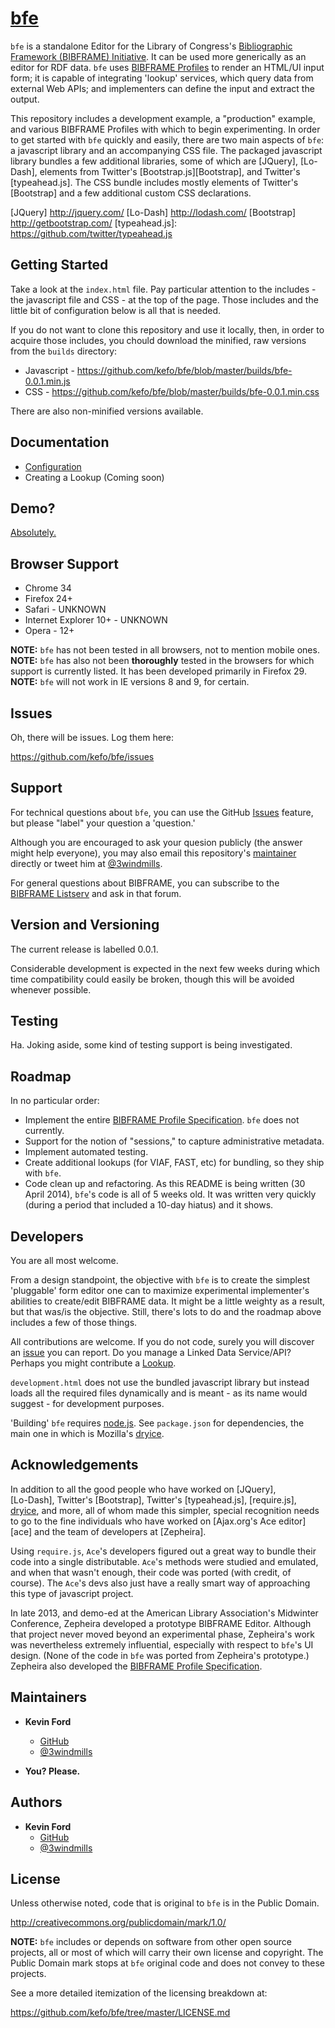 [bfe][demo-page]
=======================

`bfe` is a standalone Editor for the Library of Congress's [Bibliographic Framework 
(BIBFRAME) Initiative][bfi].  It can be used more generically as an editor for RDF data. 
`bfe` uses [BIBFRAME Profiles][profilespec] to render an HTML/UI input form; it is 
capable of integrating 'lookup' services, which query data from external Web APIs;
and implementers can define the input and extract the output.

This repository includes a development example, a "production" example, and 
various BIBFRAME Profiles with which to begin experimenting. In order 
to get started with `bfe` quickly and easily, there are two main aspects of `bfe`: 
a javascript library and an accompanying CSS file.  The packaged javascript 
library bundles a few additional libraries, some of which are [JQuery], [Lo-Dash], 
elements from Twitter's [Bootstrap.js][Bootstrap], and 
Twitter's [typeahead.js].  The CSS bundle includes mostly elements of 
Twitter's [Bootstrap] and a few additional custom CSS declarations.

<!-- section links -->

[demo-page]: http://bibframe.org/tools/editor/
[bfi]: http://www.loc.gov/bibframe/
[profilespec]: http://bibframe.org/documentation/bibframe-profilespec/
[JQuery] http://jquery.com/
[Lo-Dash] http://lodash.com/
[Bootstrap] http://getbootstrap.com/
[typeahead.js]: https://github.com/twitter/typeahead.js


Getting Started
---------------

Take a look at the `index.html` file.  Pay particular attention to the 
includes - the javascript file and CSS - at the top of the page.  Those includes 
and the little bit of configuration below is all that is needed.  

If you do not want to clone this repository and use it locally, then, in order 
to acquire those includes, you chould download the minified, raw versions from the 
`builds` directory:
* Javascript - https://github.com/kefo/bfe/blob/master/builds/bfe-0.0.1.min.js
* CSS - https://github.com/kefo/bfe/blob/master/builds/bfe-0.0.1.min.css

There are also non-minified versions available.


Documentation 
-------------

* [Configuration]
* Creating a Lookup (Coming soon)

[Configuration]: https://github.com/kefo/bfe/blob/master/docs/CONFIGURATION.md


Demo?
--------

[Absolutely.][demo-page]

<!-- section links -->

[demo-page]: http://bibframe.org/tools/editor/


Browser Support
---------------

* Chrome 34
* Firefox 24+
* Safari - UNKNOWN
* Internet Explorer 10+ - UNKNOWN
* Opera - 12+

**NOTE:** `bfe` has not been tested in all browsers, not to mention mobile ones.
**NOTE:** `bfe` has also not been **thoroughly** tested in the browsers for which
support is currently listed.  It has been developed primarily in Firefox 29.
**NOTE:** `bfe` will not work in IE versions 8 and 9, for certain.


Issues
------

Oh, there will be issues.   Log them here:

https://github.com/kefo/bfe/issues


Support
----------------

For technical questions about `bfe`, you can use the GitHub [Issues] feature, but 
please "label" your question a 'question.'

Although you are encouraged to ask your quesion publicly (the answer might 
help everyone), you may also email this repository's [maintainer][kefo] 
directly or tweet him at [@3windmills]. 

For general questions about BIBFRAME, you can subscribe to the [BIBFRAME Listserv][listserv] 
and ask in that forum.

<!-- section links -->

[Issues]: https://github.com/kefo/bfe/issues
[kefo]: mailto:kefo@3windmills.com
[@3windmills]: https://twitter.com/3windmills
[listserv]: http://listserv.loc.gov/cgi-bin/wa?SUBED1=bibframe&A=1


Version and Versioning
----------

The current release is labelled 0.0.1.

Considerable development is expected in the next few weeks during which time 
compatibility could easily be broken, though this will be avoided whenever 
possible.


Testing
-------

Ha.  Joking aside, some kind of testing support is being investigated.


Roadmap
----------

In no particular order:

* Implement the entire [BIBFRAME Profile Specification][profilespec]. `bfe` does 
  not currently.
* Support for the notion of "sessions," to capture administrative metadata.
* Implement automated testing.
* Create additional lookups (for VIAF, FAST, etc) for bundling, so they ship with `bfe`.
* Code clean up and refactoring.  As this README is being written (30 April 2014), 
  `bfe`'s code is all of 5 weeks old.  It was written very quickly (during a 
  period that included a 10-day hiatus) and it shows.


<!-- section links -->

[profilespec]: http://bibframe.org/documentation/bibframe-profilespec/


Developers
----------

You are all most welcome.  

From a design standpoint, the objective with `bfe` is to create the simplest 
'pluggable' form editor one can to maximize experimental implementer's abilities 
to create/edit BIBFRAME data.  It might be a little weighty as a result, but 
that was/is the objective.  Still, there's lots to do and the roadmap above includes 
a few of those things.  

All contributions are welcome.  If you do not code, surely you will discover an 
[issue] you can report.  Do you manage a Linked Data Service/API?  Perhaps you might 
contribute a [Lookup].  

`development.html` does not use the bundled javascript library but instead loads 
all the required files dynamically and is meant - as its name would suggest - 
for development purposes.  

'Building' `bfe` requires [node.js].  See `package.json` for dependencies, the 
main one in which is Mozilla's [dryice].

<!-- section links -->

[issue]: https://github.com/kefo/bfe/issues
[Lookup]: https://github.com/kefo/bfe/tree/master/src/lookups
[node.js]: http://nodejs.org/
[dryice]: https://github.com/mozilla/dryice


Acknowledgements
----------

In addition to all the good people who have worked on [JQuery],  
[Lo-Dash], Twitter's [Bootstrap], Twitter's [typeahead.js], [require.js], 
[dryice], and more, all of whom made this simpler, special recognition needs to 
go to the fine individuals who have worked on [Ajax.org's Ace editor][ace] and 
the team of developers at [Zepheira].

Using `require.js`, `Ace`'s developers figured out a great way to bundle their code 
into a single distributable.  `Ace`'s methods were studied and emulated, and when 
that wasn't enough, their code was ported (with credit, of course).  The `Ace`'s 
devs also just have a really smart way of approaching this type of javascript 
project.

In late 2013, and demo-ed at the American Library Association's Midwinter Conference,
Zepheira developed a prototype BIBFRAME Editor.  Although that project never moved 
beyond an experimental phase, Zepheira's work was nevertheless extremely influential, 
especially with respect to `bfe`'s UI design. (None of the code in `bfe` was ported 
from Zepheira's prototype.)  Zepheira also developed the [BIBFRAME Profile 
Specification][profilespec].

<!-- section links -->




Maintainers
-----------

* **Kevin Ford** 
  * [GitHub](https://github.com/kefo)
  * [@3windmills](https://twitter.com/3windmills) 

* **You? Please.**


Authors
-------

* **Kevin Ford** 
  * [GitHub](https://github.com/kefo)
  * [@3windmills](https://twitter.com/3windmills) 


License
-------

Unless otherwise noted, code that is original to `bfe` is in the Public Domain.

http://creativecommons.org/publicdomain/mark/1.0/

**NOTE:**  `bfe` includes or depends on software from other open source projects, all or 
most of which will carry their own license and copyright.  The Public Domain mark 
stops at `bfe` original code and does not convey to these projects.

See a more detailed itemization of the licensing breakdown at:

https://github.com/kefo/bfe/tree/master/LICENSE.md

